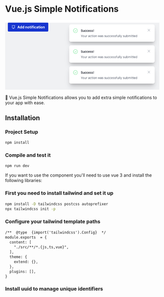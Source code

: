 # Vue.js Simple Notifications

![Vue.js Simple Notifications](https://raw.githubusercontent.com/lucasvallejo1992/vue-notifications/2452d98c2661c7b9a4189b73e62046dbd4dcd22d/docs/simple-notification.png)

🎉 Vue.js Simple Notifications allows you to add extra simple notifications to your app with ease.

## Installation

### Project Setup
```sh
npm install
```

### Compile and test it
```sh
npm run dev
```

If you want to use the component you'll need to use vue 3 and install the following libraries:

### First you need to install tailwind and set it up
```sh
npm install -D tailwindcss postcss autoprefixer
npx tailwindcss init -p
```

### Configure your tailwind template paths
```
/**  @type  {import('tailwindcss').Config}  */
module.exports  = {
  content: [
    "./src/**/*.{js,ts,vue}",
  ],
  theme: {
    extend: {},
  },
  plugins: [],
}
```

### Install uuid to manage unique identifiers